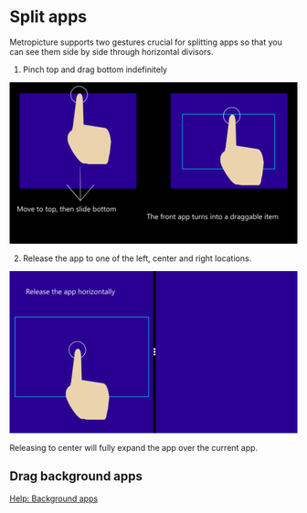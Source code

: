 # Split apps

Metropicture supports two gestures crucial for splitting apps so that you can see them side by side through horizontal divisors.

1. Pinch top and drag bottom indefinitely

![](https://github.com/metropicture/help/blob/master/images/Split-app-1.png?raw=true)

2. Release the app to one of the left, center and right locations.

![](https://github.com/metropicture/help/blob/master/images/Split-app-2.png?raw=true)

Releasing to center will fully expand the app over the current app.

## Drag background apps

[Help: Background apps](background-apps.md)
